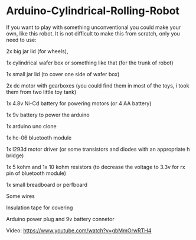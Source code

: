 # Arduino-Cylindrical-Rolling-Robot
If you want to play with something unconventional you could make your own, like this robot. It is not difficult to make this from scratch, only you need to use:

2x big jar lid (for wheels),

1x cylindrical wafer box or something like that (for the trunk of robot)

1x small jar lid (to cover one side of wafer box)

2x dc motor with gearboxes (you could find them in most of the toys, i took them from two little toy tank)

1x 4.8v Ni-Cd battery for powering motors (or 4 AA battery)

1x 9v battery to power the arduino

1x arduino uno clone

1x hc-06 bluetooth module

1x l293d motor driver (or some transistors and diodes with an appropriate h bridge)

1x 5 kohm and 1x 10 kohm resistors (to decrease the voltage to 3.3v for rx pin of bluetooth module)

1x small breadboard or perfboard

Some wires

Insulation tape for covering

Arduino power plug and 9v battery connetor

Video: https://www.youtube.com/watch?v=gbMmOrwRTH4

